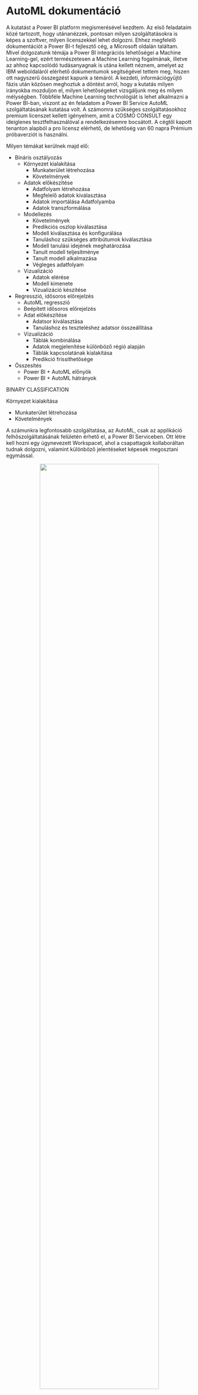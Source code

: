 # AutoML dokumentáció

A kutatást a Power BI platform megismerésével kezdtem. Az első feladataim közé tartozott, hogy utánanézzek, pontosan milyen szolgáltatásokra is képes a szoftver, milyen licenszekkel lehet dolgozni. Ehhez megfelelő dokumentációt a Power BI-t fejlesztő cég, a Microsoft oldalán találtam. Mivel dolgozatunk témája a Power BI integrációs lehetőségei a Machine Learning-gel, ezért természetesen a Machine Learning fogalmának, illetve az ahhoz kapcsolódó tudásanyagnak is utána kellett néznem, amelyet az IBM weboldaláról elérhető dokumentumok segítségével tettem meg, hiszen ott nagyszerű összegzést kapunk a témáról.
A kezdeti, információgyűjtő fázis után közösen meghoztuk a döntést arról, hogy a kutatás milyen irányokba mozduljon el, milyen lehetőségeket vizsgáljunk meg és milyen mélységben. Többféle Machine Learning technológiát is lehet alkalmazni a Power BI-ban, viszont az én feladatom a Power BI Service AutoML szolgáltatásának kutatása volt. A számomra szükséges szolgáltatásokhoz premium licenszet kellett igényelnem, amit a COSMO CONSULT egy ideiglenes tesztfelhasználóval a rendelkezésemre bocsátott. A cégtől kapott tenanton alapból a pro licensz elérhető, de lehetőség van 60 napra Prémium próbaverziót is használni.

Milyen témákat kerülnek majd elő:

- Bináris osztályozás
     - Környezet kialakítása
          - Munkaterület létrehozása
          - Követelmények
     - Adatok előkészítése
          - Adatfolyam létrehozása
          - Megfelelő adatok kiválasztása
          - Adatok importálása Adatfolyamba
          - Adatok transzformálása
     - Modellezés
          - Követelmények
          - Predikciós oszlop kiválasztása
          - Modell kiválasztása és konfigurálása
          - Tanuláshoz szükséges attribútumok kiválasztása
          - Modell tanulási idejének meghatározása
          - Tanult modell teljesítménye
          - Tanult modell alkalmazása
          - Végleges adatfolyam
     - Vizualizáció
          - Adatok elérése
          - Modell kimenete
          - Vizualizáció készítése
- Regresszió, idősoros előrejelzés
     - AutoML regresszió
     - Beépített idősoros előrejelzés
     - Adat előkészítése
          - Adatsor kiválasztása
          - Tanuláshoz és teszteléshez adatsor összeállítása
     - Vizualizáció
          - Táblák kombinálása
          - Adatok megjelenítése különböző régió alapján
          - Táblák kapcsolatának kialakítása
          - Predikció frissíthetősége
- Összesítés
     - Power BI + AutoML előnyök
     - Power BI + AutoML hátrányok

BINARY CLASSIFICATION

Környezet kialakítása

- Munkaterület létrehozása
- Követelmények

A számunkra legfontosabb szolgáltatása, az AutoML, csak az applikáció felhőszolgáltatásának felületén érhető el, a Power BI Serviceben. Ott létre kell hozni egy úgynevezett Workspacet, ahol a csapattagok kollaboráltan tudnak dolgozni, valamint különböző jelentéseket képesek megosztani egymással.

<p align="center">
<img src="https://drive.google.com/uc?id=16KKKB16KA1K_LQSWMuMQIci50PnAUrqc" width="80%" alt="" />
</p>

A Workspace létrehozásakor meg kell adni, hogy Premium Per User licensz módot használjon, mivel az AutoML Prémium szolgáltatásnak minősül.

<p align="center">
<img src="https://drive.google.com/uc?id=1J-XXKrReQd83754IUpIF8nhLpKVf1ron" width="80%" alt="" />
</p>

Adatok előkészítése

- Adatfolyam létrehozása
- Megfelelő adatok kiválasztása
- Adatok importálása az Adatfolyamba
- Adatok transzformálása

Az általunk készített Workspace-ben létre kell hozni egy új Dataflow-t, ugyanis az AutoML-hez szükséges adatoknak mind a tárolása, mind az előkészítése ott történik. Dataflow létrehozása csak Serviceben lehetséges, tehát semmilyen adatelőkészítést nem tudunk végrehajtani a Desktop-on, hogy az AutoML dolgozni tudjon vele. Amennyiben Desktopon töltjük be a fájlokat, akkor csak Dataset jön létre, viszont a modellezéshez Dataflow-ra van szükségünk. A Dataset azért sem lenne megoldás, mivel a Service nem támogat adat transzformációt, ezzel szemben a Dataflow-ok esetében igen.
Miután létrehozásra került a Dataflow, egy számunkra megfelelő adatsort kellett keresni, amelyen dolgozni lehet. A későbbiekben a használt adatsorra Dataset-ként fogok hivatkozni. Többféle Dataset-et tekintettem meg, végül kiejtettem azokat, amik különböző okokból nem voltak alkalmasak a megfelelő predikciók elkészítéséhez. A Dataseteket olyan szempontok szerint válogattuk ki, mint például, hogy, mennyi adat állt rendelkezésre, észlelhető valamilyen mintázat, periodikusság az adatsorban, megfelelő számú attribútum áll-e rendelkezésre és az attribútumok között észlelhetőek-e kapcsolatok. Így esett a választásom kerékpár eladásokat tároló adatforrás mellett.
Dataflow-ba új tábla, entitás hozzáadásával lehet az adatokat tárolni. Egy Dataflow-hoz több tábla is hozzáadható. Új tábla betöltése nagyon sokféle forrásból származhat.
Úgy véltem, hogy elsősorban a számítógépről töltöm fel a fájlt, mivel ez is kielégítette a kezdeti igényeket, és ki tudtam próbálni, hogy az milyen módon történik. Ekkor a fájl mindig a kapott Microsoftos tenant OneDrive for Business fiókjába töltődik fel. Ehhez a felhasználó számára a OneDrive for Business inicializációja szükséges. A OneDrive-os Data Source egyszerűnek bizonyult, és azért is volt megfelelő, hiszen OneDrive felületén egyből lehet módosítani a fájlokon, hogy teszteljük miként reagál a Dataflow.

<p align="center">
<img src="https://drive.google.com/uc?id=1uSDKEJvsm-VeXgRpGT16i4lx0HGlebEm" width="80%" alt="" />
</p>

<p align="center">
<img src="https://drive.google.com/uc?id=1zWfdodJzTJ8OJFURf8y1r5EtK9Ybijn5" width="80%" alt="" />
</p>

Tábla betöltése a forrásból történhet egyből, vagy valamilyen átalakítás után. Ezt nevezzük a Extract, Transfer, Load (ETL) folyamatnak. A transzformálás a Power Query nevű Tool-ban hajtható végre. Ez tűnt az egyik legnehezebb feladatnak, hiszen a tábla “kinyerése” után voltak oszlopok, amelyek teljesen más adattípusként voltak tárolva, mint amire nekem szükségem lett volna. Emellett számomra kissé frusztráló volt az is, hogy a Service a Desktop-hoz képest jóval lassabbnak bizonyult úgy is, hogy Prémium felhasználóknak nagyobb teljesítmény van kiosztva.

<p align="center">
<img src="https://drive.google.com/uc?id=1cQRWyWSAhWIsopNUL4DlT0PaY6WHuGV7" width="80%" alt="" />
</p>

<p align="center">
<img src="https://drive.google.com/uc?id=1engwqXsKIkCB1i6SOvOsQAa8pRtDG7Vc" width="80%" alt="" />
</p>

Probléma adódott annál az esetnél, amikor több Data Source-ból kerültek be táblák. Erre a Power BI fórumán találtam megoldást, ahol egy másik illető is ugyanebbe a hibába ütközött. Ilyenkor a Power Queryben a Project Setting-nél egy beállítást kellett kikapcsolni, amely meggátolta, hogy káros tartalom kerüljön a Dataflow-ba.

Modellezés

- Követelmények
- Predikciós oszlop kiválasztása
- Modell kiválasztása és konfigurálása
- Tanuláshoz szükséges attribútumok kiválasztása
- Modell tanulási idejének meghatározása
- Tanult modell teljesítménye
- Tanult modell alkalmazása
- Végleges adatfolyam

Az AutoML modell létrehozása (ahogy feljebb említésre került) csak Service-ben, Prémium licesszel, Prémium Workspace-szel, azon belül pedig Dataflow-ban lehetséges. A Machine Learning során szükség van olyan Training Dataset-re, amelyen a modellt betanítatjuk. Egy már általunk készített táblán van erre lehetőségünk. Dataflow-ban vagy a Machine Learning fülre kattintva lehet elkezdeni az AutoML folyamatát, vagy pedig egy táblát kijelölve alakítjuk ki a modellt.
Elsősorban a Classification (osztályozás) modellt szeretném bemutatni, annak elkészítését, alkalmazását, valamint eredményének kiértékelését, megjelenítését.

1. lépés: Első lépésként meg kell nevezni a Training Dataset-ben azt az oszlopot, amelyre akarjuk, hogy a Prediction, vagyis az előrejelzés elkészüljön.

<p align="center">
<img src="https://drive.google.com/uc?id=1k_BWhIE-nB2ES7-dIh3-is-E0Pzo_4J-" width="80%" alt="" />
</p>

2. lépés: Második lépés az, hogy kiválasztjuk azt a modellt, amit az AutoML használni fog. Ez általában automatikus felismeréssel történik, de abban az esetben, ha nem tudja vagy rosszul ismeri fel, akkor manuálisan is meghatározhatjuk a számunkra megfelelőt. A Power BI AutoML szolgáltatása, mint ahogyan a későbbi képen is látható, kevés modellezési módszert ismer. Az általam választott Training Dataset miatt Binary Prediction modell volt szükséges, hiszen arra voltunk kíváncsiak, hogy az illető bizonyos attribútumoknál vevő lesz-e vagy sem.

<p align="center">
<img src="https://drive.google.com/uc?id=1NC6KvabyhzOG-xiVWEJ10EeMMkzsAW0P" width="80%" alt="" />
</p>

<p align="center">
<img src="https://drive.google.com/uc?id=1GGlQLR6OIjh8JK2Zd_1jw-lFNruB6DW-" width="80%" alt="" />
</p>

3. lépés: Harmadik lépésben meghatározásra kerülnek azok az oszlopok, amelyeken a modell tanulása végbemegy. Előző lépéshez hasonlóan, itt is elsőként automatikus felismerés történik, habár egy kis segítséget is kapunk, hogy például az Outcome (jelen esetben BikeBuyer) oszlop más oszloppal kevésbé van függő viszonyban. Természetesen manuálisan itt is nyugodtan kijelölhetjük a számunkra tetsző oszlopot, amelyet vizsgálni akarunk.

<p align="center">
<img src="https://drive.google.com/uc?id=1ZN-d7EHpvPFcAEt42DMVcR0sKE7H3J4r" width="80%" alt="" />
</p>

4. lépés: Legutoljára a modell elnevezése, illetve a tanulás idejének meghatározása maradt. Oldal alján olvasható, miszerint az adatok 80%-án történik a tanulás, és a maradék 20%-on pedig a modell tesztelése.

<p align="center">
<img src="https://drive.google.com/uc?id=1mCEdUWavcMtNKhHymX3MdTJPOTLiOpI" width="80%" alt="" />
</p>

Miután a modell Train-elése végigment, lehetőség van megtekinteni a tanulásról szóló jelentést a Dataflow-ban, a Machine Learning models fülön. Látható, hogy a Train-elt modellnek a pontossága 84%-os. Ezután lehetőség van módosítani, vagy pedig alkalmazni a modellt egy másik Dataset-en. Ilyenkor megadhatjuk, hogy mi legyen annak az oszlopnak a neve, ahol a Prediction értékek kiértékelődnek, valamint mi legyen az a határ, amely fölött ez megtörténjen.

<p align="center">
<img src="https://drive.google.com/uc?id=1KkxbtdWT8hhnd9mkqtOttElbeKFhJPqv" width="80%" alt="" />
</p>

<p align="center">
<img src="https://drive.google.com/uc?id=1DdaxuKcZBNkZ6mw77Bi1retHrOarPtmu" width="80%" alt="" />
</p>

<p align="center">
<img src="https://drive.google.com/uc?id=1kilu9zhsgyi2M7NLQYg9tKPHJNqGO2St" width="80%" alt="" />
</p>

Végezetül az alábbi képen látható módon néz ki a Dataflow. Modell traineléséhez tartozik a “bike_buyer Training Data”, és a “bike_buyer Testing Data”. A táblára alkalmazott modell az “enriched” nevezetű táblákban található, amely már a Prediction értékeket tartalmazza.

<p align="center">
<img src="https://drive.google.com/uc?id=1N6CvVBPCACje9SoOiVf4T8dOWV38Sq6g" width="80%" alt="" />
</p>

Vizualizáció

- Adatok elérése
- Modell kimenete
- Vizualizáció készítése

Az elkészült Prediction táblából nem tudunk egyből Report-ot készíteni Service-ben. Először mindenképpen Desktop-ba kell importálni, majd utána Publish-olhatjuk azt Service-be.
A Get Data gombra kattintva láthatjuk miféle Data Source-okat használhatunk, ahonnan a fájlt el akarjuk érni. Mivel nekem a szükséges adatok Dataflow-ban van, ezért a Power BI Data Flow-ra kattintva látható, hogy milyen Dataflow-k szerepelnek a Service-ben. Majd kiválasztható, hogy mely táblákra is lesz szükség, amiket betöltés helyett akár transzformálhatunk is.

<p align="center">
<img src="https://drive.google.com/uc?id=1_aWm8OuOSHseynhRte70feV363JTh68y" width="80%" alt="" />
</p>

<p align="center">
<img src="https://drive.google.com/uc?id=1nDvRtpPLKe1i5D1chipqxa3HL-MD9SGx" width="80%" alt="" />
</p>

Ismét a Service-hez hasonlóan a transzformáció Power Query-ben történik, ahol akár ugyanazokat a lépéseket is végrehajthatjuk. A Prediction Explanation oszlopban láthatóak az értékek, amelyek minden attribútumhoz hozzárendelésre kerültek és amelyek a Prediction kimenetelét meghatározták. Ezeket az értékeket összeszámolva született meg a Prediction Score oszlop, és a modell alkalmazása során meghatározott küszöbindex szerint, az Outcome oszlopban kiértékelésre kerültek. Tehát az Outcome oszlop lesz az, amire szükség van, amely a végleges kimenetet tartalmazza.

<p align="center">
<img src="https://drive.google.com/uc?id=1uRLVak0mQeZ8LMkk6tnjzAuu4JJBaNPg" width="80%" alt="" />
</p>

Láthatóság szempontjából a Visualizations-öknél egy kördiagramot választottam, amihez a jobb oldalon található táblákból választottam értéket. A vizualizációknál lehet az értékeket aggregáltan kezelni, tehát mindenféle összesített kimutatás végezni velük. Ennél az esetnél a Count függvény-re van szükség, hogy pontosan mennyi volt a modell kimeneteleinek a darabszáma.

<p align="center">
<img src="https://drive.google.com/uc?id=1LzBHpPg6aRbxcMoIgl3h91jH3G7hZ-hS" width="80%" alt="" />
</p>

REGRESSION, FORECASTING

- AutoML regresszió
- Beépített előrejelzés

Mivel kutatásom célja az AutoML lehetőségeinek feltárása volt, így minden modellt meg kellett vizsgálnom, amelyet a Power BI nyújtani tud. Előzőleg a Classification, mint modell elkészítése, kiértékelése, eredményének megjelenítése történt meg. Emellett egy másik modell, a Regression (regresszió) használatára is lehetőség van. Mivel hasonlóan mennek itt is végbe a folyamatok, mint a Classification-nél, ezért csak az eltérésekre szeretnék kitérni. A Regression modellel az idősoros előrejelzés lehetőségét vizsgáltam.
A Forecasting alkalmazásához az AutoML mellett, lehetőség van a Power BI Desktop funkcióját is használni. Mindenképpen vonaldiagram vizualizációt kell használni és olyan táblákat, amik valamilyen idősoros adatokat tartalmaznak. Ha a feltételek teljesülnek, akkor a vizualizációra, a Forecasting menüpontnál Prediction-t tudunk kimutatni. Ennél a Desktop-os lehetőségnél beállíthatjuk, hogy mekkora időszakot hagyjon figyelmen kívül, valamint hány időszakonként keressen benne valamilyen mintát.

Adat előkészítése

- Adatsor kiválasztása
- Tanuláshoz és teszteléshez adatsor összeállítása

Ehhez mindenképpen szükség volt egy olyan Dataset-re, amely tárol valamilyen oszlopot, dátumokkal, illetve ahhoz tartozó értékekkel. Ezekhez az igényekhez egy olyan adatforrásra volt szükségem, amely tartalmaz valamilyen dátummal rendelkező oszlopot és ahhoz tartozó értékoszlopot, amikre előrejelzést készíthetek.
A forrásfájlból manuálisan kellett létrehoznom Train és egy Test adatsort. A Train adatsornál pár hónapot ki kellett vennem, ugyanis az ellenőrzéshez az utóbbi pár hónapból jó, ha van valós, illetve előrejelzett adat is. Így jól látható mennyire is tér el a modell által kiértékelt Prediction. A Test adatok esetében pedig további hónapokat kellett hozzáadnom, null értékekkel.

Modellezés

A modell létrehozásakor a Classification-nel (osztályok elnevezése) ellentétben, itt nem kell plusz dolgot beállítani a Regression-nel kapcsolatban, csak annyit, hogy mi legyen az oszlop amire a Prediction elkészüljön, valamint melyik oszlopokat vizsgálja. A modell taníttatása az általam készített Train adatsoron, míg a betanult modell alkalmazása a Test adatsoron történt.

<p align="center">
<img src="https://drive.google.com/uc?id=11OzUYqk0sbK7zSUnWpn7G6hfGFZ_a4x1" width="80%" alt="" />
</p>

<p align="center">
<img src="https://drive.google.com/uc?id=10pcbLOCuFc4cdaq9E4kKPDNqTpVapKkw" width="80%" alt="" />
</p>

<p align="center">
<img src="https://drive.google.com/uc?id=1Ktqd1E1EzDU21JPkBiMDciF69abrjeVI" width="80%" alt="" />
</p>

Vizualizáció

- Táblák kombinálása
- Adatok megjelenítése különböző régió alapján
- Táblák kapcsolatának kialakítása
- Predikció frissíthetősége

A korábban említett Test és Source (eredeti, amiből törölve lett a Train adatsorhoz) adatforrásokat Append-elni (kombinálni) kell, hiszen így lehetséges a valós és az előrejelzett adatokat egyszerre megjeleníteni egy vizualizáción.

<p align="center">
<img src="https://drive.google.com/uc?id=1HSiQ4tfmxA-k2IIJl9zC8l0Pc1sn20OC" width="80%" alt="" />
</p>

<p align="center">
<img src="https://drive.google.com/uc?id=12bXGgdC_eggnVMCWbTvJjrgcc4Kq-ZFE" width="80%" alt="" />
</p>

Mivel a Service Power Query-ben transzformált Dataset más régió alapján jeleníti meg az adatot, mint a Desktop, így a szükséges oszlop típusát meg megváltoztatni Locale szerint. Jelen esetben a Service-ben az adatot English (United Kingdom), Desktop-on Hungarian alapján tárolja, jeleníti meg.

<p align="center">
<img src="https://drive.google.com/uc?id=1Cd9na0RMIXjUyh_zEyo-koMgQ9kBJ0tZ" width="80%" alt="" />
</p>

Az adatok megfelelő megjelenítéséhez szükséges a különböző táblák kapcsolatának a kialakítása, amely a valós és előrejelzett összekapcsolásáért is felel.

<p align="center">
<img src="https://drive.google.com/uc?id=17OOjmAqIuWxLSr5OiJG98kogOfy0ISUX" width="80%" alt="" />
</p>

<p align="center">
<img src="https://drive.google.com/uc?id=1ZvD1lmGj8RbVy6AmUyE2kkR7K9dXuPjf" width="80%" alt="" />
</p>

Miután sikeresen létrehoztam a Prediction-t tartalmazó Report-ot, jó lenne egy olyan lehetőség is, mihelyt változik a Dataset, abban az esetben újból fusson le a modellezés és jöjjön létre egy új Prediction. Több lépésben közelítettem meg ezt a problémát. Elsősorban megnéztem, hogy amennyiben a Dataflow Power Query-ben változtattam az adatsoron, úgy sikeresen lefutott ismét az AutoML magától, és a Report Refresh-elése után az új Prediction látható volt. Majd megpróbáltam azt a lehetőséget is, melynél ha One Drive-on frissítem a fájlt, akkor a Dataflow frissüljön le, vele együtt pedig AutoML is lefusson ismét. Többszöri próbálkozás után, manuális Refresh-sel, valamint Scheduled Refresh-sel (beállítani egy időpontot, hogy mikor frissüljön) sem sikerült az AutoML-t magától lefuttatni, hanem csak a Dataflow frissült. A Report-ban látható volt az eredeti értékeknél a változás, viszont a Prediction-nél nem. A probléma vizsgálása közben az AutoML, Dataflow integrációjának dokumentációját is tanulmányoztam, viszont az ott leírtak alapján, a Dataflow frissítésének magával kéne hordizonia az AutoML újboli lefutását is, viszont ez az én esetemben nem történt meg.

ÖSSZESÍTÉS

Kutatásom során vegyes vélemény alakult meg bennem, hiszen a Power BI integrációja az AutoML-lel előnyöket, valamint hátrányokat is tartalmaz. Egy felsorolással szeretném szemléltetni ezeket.

Power BI + AutoML előnyök:

- Elegendő az alapvető Machine Learning és statisztikai tudás
- Nem igényel kódolást
- Modellezés cross-platform módon történhet
- A Training-ről készült Report statisztikái jól szemlélteti a modell teljesítményét
- A Machine Learning model menthető, ezáltal alkalmazható más Dataset-eken is

Power BI + AutoML hátrányok:

- Csak Service-ben alkalmazható
- Service-ben kevesebb adatforrási lehetőség áll rendelkezésre, mint Desktop-ban
- Service: 53 darab (megszámlálva)
- Desktop: 160 darab (megszámlálva)
- A Service-ben (modellezéshez szükséges) adattranszformáció lassabb, mint Desktop-on
- Premium licensz nélkülözhetetlen a használathoz
- Adatkonverziós problémák léphetnek fel
- Modellezés testreszabhatósága korlátozott
- Nem frissül magától a modell az adatforrás frissítése után
- Report készítése Desktop-on történik (nem cross-platform, hiszen kell Windows)

TODO:

FORECAST DESKTOP KÉP
TOVÁBBI FORRÁS LINKEK

Adatforrások:

- forecasting: https://www.kaggle.com/rakannimer/air-passengers

- binary prediction: https://github.com/BlueGranite/AI-in-a-Day/tree/master/AutoML

Tudásanyag források:

- machine learning:
  https://www.ibm.com/cloud/learn/machine-learning

- automl:
  https://docs.microsoft.com/en-us/power-bi/connect-data/service-tutorial-build-machine-learning-model

- dataflow + dataset:
  https://radacad.com/dataflow-vs-dataset-what-are-the-differences-of-these-two-power-bi-components

- one drive:
  https://docs.microsoft.com/en-us/power-bi/collaborate-share/service-connect-to-files-in-app-workspace-onedrive-for-business

- regression model:
  https://community.powerbi.com/t5/Community-Blog/Building-a-Regression-Model-with-zero-code-in-PowerBI/ba-p/663582

- forecasting:
  https://pawarbi.github.io/blog/forecasting/python/powerbi/forecasting_in_powerbi/2020/04/24/timeseries-powerbi.html#Power-BI-Forecast

- dataflow + data prep:
  https://powerbi.microsoft.com/en-us/blog/introducing-power-bi-data-prep-wtih-dataflows/

- dataflow + ml + refresh:
  https://docs.microsoft.com/en-us/power-bi/transform-model/dataflows/dataflows-machine-learning-integration

- firewall:
  https://community.powerbi.com/t5/Service/Information-is-needed-in-order-to-combine-data/m-p/574058

- report from dataflow:
  https://community.powerbi.com/t5/Service/Create-Dataset-from-Dataflow-FROM-WITHIN-THE-SERVICE/m-p/1099589

- locale type:
  https://support.microsoft.com/en-us/office/set-a-locale-or-region-for-data-power-query-d42b9390-1fff-413f-8120-d7df0ced20b9
